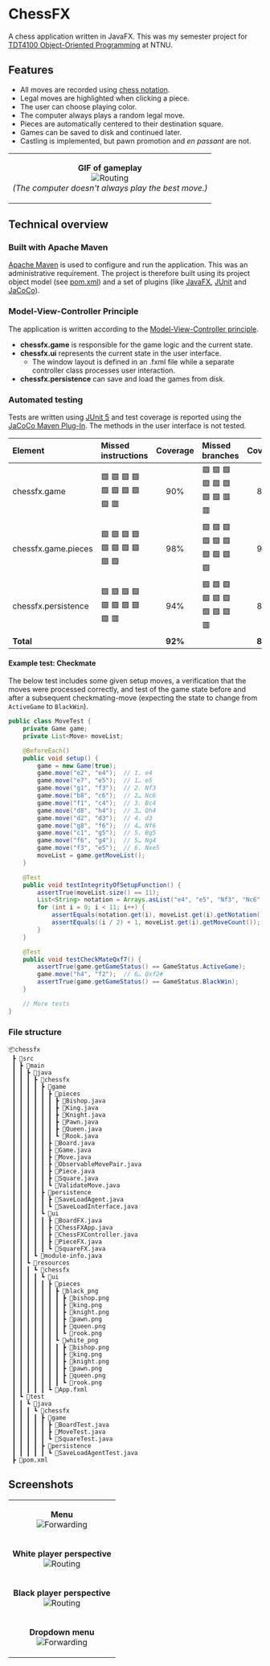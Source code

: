 # ChessFX

A chess application written in JavaFX. This was my semester project for [TDT4100 Object-Oriented Programming](https://www.ntnu.edu/studies/courses/TDT4100) at NTNU.

## Features

- All moves are recorded using [chess notation](https://en.wikipedia.org/wiki/Chess_notation).
- Legal moves are highlighted when clicking a piece.
- The user can choose playing color.
- The computer always plays a random legal move.
- Pieces are automatically centered to their destination square.
- Games can be saved to disk and continued later.
- Castling is implemented, but pawn promotion and *en passant* are not.

<table>
  <tr>
    <td>
      <p align="center">
        <b>GIF of gameplay</b><br>
        <img alt="Routing" src="images/gameplay.gif"><br>
        <em>(The computer doesn't always play the best move.)</em>
      </p>
    </td>
  </tr>
</table>

## Technical overview

### Built with Apache Maven
[Apache Maven](https://maven.apache.org/) is used to configure and run the application. This was an administrative requirement. The project is therefore built using its project object model (see [pom.xml](./pom.xml)) and a set of plugins (like [JavaFX](https://openjfx.io), [JUnit](https://junit.org/) and [JaCoCo](https://www.jacoco.org/)).

### Model-View-Controller Principle
The application is written according to the [Model-View-Controller principle](https://en.wikipedia.org/wiki/Model%E2%80%93view%E2%80%93controller).
- **chessfx.game** is responsible for the game logic and the current state.
- **chessfx.ui** represents the current state in the user interface.
  - The window layout is defined in an .fxml file while a separate controller class processes user interaction.
- **chessfx.persistence** can save and load the games from disk.



### Automated testing

Tests are written using [JUnit 5](https://junit.org/junit5/) and test coverage is reported using the [JaCoCo Maven Plug-In](https://www.jacoco.org/jacoco/trunk/doc/maven.html). The methods in the user interface is not tested.

| Element             | Missed instructions                                                                                                                                   | Coverage | Missed branches                                                                                                                                       | Coverage | Methods | Classes |
| :------------------ | :---------------------------------------------------------------------------------------------------------------------------------------------------- | :------: | :---------------------------------------------------------------------------------------------------------------------------------------------------- | :------: | :-----: | :-----: |
| chessfx.game        | :green_square: :green_square: :green_square: :green_square: :green_square: :green_square: :green_square: :green_square: :green_square: :red_square:   |   90%    | :green_square: :green_square: :green_square: :green_square: :green_square: :green_square: :green_square: :green_square: :red_square: :red_square:     |   81%    |   75    |   10    |
| chessfx.game.pieces | :green_square: :green_square: :green_square: :green_square: :green_square: :green_square: :green_square: :green_square: :green_square: :green_square: |   98%    | :green_square: :green_square: :green_square: :green_square: :green_square: :green_square: :green_square: :green_square: :green_square: :green_square: |   99%    |   25    |    6    |
| chessfx.persistence | :green_square: :green_square: :green_square: :green_square: :green_square: :green_square: :green_square: :green_square: :green_square: :red_square:   |   94%    | :green_square: :green_square: :green_square: :green_square: :green_square: :green_square: :green_square: :green_square: :green_square: :red_square:   |   85%    |    6    |    1    |
| **Total**           |                                                                                                                                                       | **92%**  |                                                                                                                                                       | **88%**  | **106** | **17**  |

#### Example test: Checkmate

The below test includes some given setup moves, a verification that the moves were processed correctly, and test of the game state before and after a subsequent checkmating-move (expecting the state to change from `ActiveGame` to `BlackWin`).

```java
public class MoveTest {
    private Game game;
    private List<Move> moveList;

    @BeforeEach()
    public void setup() {
        game = new Game(true);
        game.move("e2", "e4");  // 1. e4
        game.move("e7", "e5");  // 1… e5
        game.move("g1", "f3");  // 2. Nf3
        game.move("b8", "c6");  // 2… Nc6
        game.move("f1", "c4");  // 3. Bc4
        game.move("d8", "h4");  // 3… Qh4
        game.move("d2", "d3");  // 4. d3
        game.move("g8", "f6");  // 4… Nf6
        game.move("c1", "g5");  // 5. Bg5
        game.move("f6", "g4");  // 5… Ng4
        game.move("f3", "e5");  // 6. Nxe5
        moveList = game.getMoveList();
    }

    @Test
    public void testIntegrityOfSetupFunction() {
        assertTrue(moveList.size() == 11);
        List<String> notation = Arrays.asList("e4", "e5", "Nf3", "Nc6", "Bc4", "Qh4", "d3", "Nf6", "Bg5", "Ng4", "Nxe5");
        for (int i = 0; i < 11; i++) {
            assertEquals(notation.get(i), moveList.get(i).getNotation());   // Check notation
            assertEquals((i / 2) + 1, moveList.get(i).getMoveCount());      // Check move count
        }
    }

    @Test
    public void testCheckMateQxf7() {
        assertTrue(game.getGameStatus() == GameStatus.ActiveGame);
        game.move("h4", "f2");  // 6… Qxf2#
        assertTrue(game.getGameStatus() == GameStatus.BlackWin);
    }

    // More tests
}
```



### File structure
```
📦chessfx
 ┣ 📂src
 ┃ ┣ 📂main
 ┃ ┃ ┣ 📂java
 ┃ ┃ ┃ ┣ 📂chessfx
 ┃ ┃ ┃ ┃ ┣ 📂game
 ┃ ┃ ┃ ┃ ┃ ┣ 📂pieces
 ┃ ┃ ┃ ┃ ┃ ┃ ┣ 📜Bishop.java
 ┃ ┃ ┃ ┃ ┃ ┃ ┣ 📜King.java
 ┃ ┃ ┃ ┃ ┃ ┃ ┣ 📜Knight.java
 ┃ ┃ ┃ ┃ ┃ ┃ ┣ 📜Pawn.java
 ┃ ┃ ┃ ┃ ┃ ┃ ┣ 📜Queen.java
 ┃ ┃ ┃ ┃ ┃ ┃ ┗ 📜Rook.java
 ┃ ┃ ┃ ┃ ┃ ┣ 📜Board.java
 ┃ ┃ ┃ ┃ ┃ ┣ 📜Game.java
 ┃ ┃ ┃ ┃ ┃ ┣ 📜Move.java
 ┃ ┃ ┃ ┃ ┃ ┣ 📜ObservableMovePair.java
 ┃ ┃ ┃ ┃ ┃ ┣ 📜Piece.java
 ┃ ┃ ┃ ┃ ┃ ┣ 📜Square.java
 ┃ ┃ ┃ ┃ ┃ ┗ 📜ValidateMove.java
 ┃ ┃ ┃ ┃ ┣ 📂persistence
 ┃ ┃ ┃ ┃ ┃ ┣ 📜SaveLoadAgent.java
 ┃ ┃ ┃ ┃ ┃ ┗ 📜SaveLoadInterface.java
 ┃ ┃ ┃ ┃ ┗ 📂ui
 ┃ ┃ ┃ ┃ ┃ ┣ 📜BoardFX.java
 ┃ ┃ ┃ ┃ ┃ ┣ 📜ChessFXApp.java
 ┃ ┃ ┃ ┃ ┃ ┣ 📜ChessFXController.java
 ┃ ┃ ┃ ┃ ┃ ┣ 📜PieceFX.java
 ┃ ┃ ┃ ┃ ┃ ┗ 📜SquareFX.java
 ┃ ┃ ┃ ┗ 📜module-info.java
 ┃ ┃ ┗ 📂resources
 ┃ ┃ ┃ ┗ 📂chessfx
 ┃ ┃ ┃ ┃ ┗ 📂ui
 ┃ ┃ ┃ ┃ ┃ ┣ 📂pieces
 ┃ ┃ ┃ ┃ ┃ ┃ ┣ 📂black_png
 ┃ ┃ ┃ ┃ ┃ ┃ ┃ ┣ 📜bishop.png
 ┃ ┃ ┃ ┃ ┃ ┃ ┃ ┣ 📜king.png
 ┃ ┃ ┃ ┃ ┃ ┃ ┃ ┣ 📜knight.png
 ┃ ┃ ┃ ┃ ┃ ┃ ┃ ┣ 📜pawn.png
 ┃ ┃ ┃ ┃ ┃ ┃ ┃ ┣ 📜queen.png
 ┃ ┃ ┃ ┃ ┃ ┃ ┃ ┗ 📜rook.png
 ┃ ┃ ┃ ┃ ┃ ┃ ┗ 📂white_png
 ┃ ┃ ┃ ┃ ┃ ┃ ┃ ┣ 📜bishop.png
 ┃ ┃ ┃ ┃ ┃ ┃ ┃ ┣ 📜king.png
 ┃ ┃ ┃ ┃ ┃ ┃ ┃ ┣ 📜knight.png
 ┃ ┃ ┃ ┃ ┃ ┃ ┃ ┣ 📜pawn.png
 ┃ ┃ ┃ ┃ ┃ ┃ ┃ ┣ 📜queen.png
 ┃ ┃ ┃ ┃ ┃ ┃ ┃ ┗ 📜rook.png
 ┃ ┃ ┃ ┃ ┃ ┗ 📜App.fxml
 ┃ ┗ 📂test
 ┃ ┃ ┗ 📂java
 ┃ ┃ ┃ ┗ 📂chessfx
 ┃ ┃ ┃ ┃ ┣ 📂game
 ┃ ┃ ┃ ┃ ┃ ┣ 📜BoardTest.java
 ┃ ┃ ┃ ┃ ┃ ┣ 📜MoveTest.java
 ┃ ┃ ┃ ┃ ┃ ┗ 📜SquareTest.java
 ┃ ┃ ┃ ┃ ┣ 📂persistence
 ┃ ┃ ┃ ┃ ┃ ┗ 📜SaveLoadAgentTest.java
 ┣ 📜pom.xml
 ```

 ## Screenshots
<table align="center">
  <tr>
    <td>
      <p align="center">
        <b>Menu</b><br>
        <img alt="Forwarding" src="images/menu.png">
      </p> 
    </td>
  </tr>
  <tr>
    <td>
      <p align="center">
        <b>White player perspective</b><br>
        <img alt="Routing" src="images/white_perspective.png">
      </p>
    </td>
  </tr>
    <tr>
    <td>
      <p align="center">
        <b>Black player perspective</b><br>
        <img alt="Routing" src="images/black_perspective.png">
      </p>
    </td>
  </tr>
  <tr>
    <td>
      <p align="center">
        <b>Dropdown menu</b><br>
        <img alt="Forwarding" src="images/save_load_game.png">
      </p> 
    </td>
  </tr>
</table>
